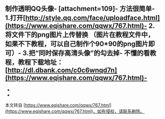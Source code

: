 制作透明QQ头像-
\[attachment=109\]-
方法很简单-
1.打开[http://style.qq.com/face/uploadface.html](https://www.eqishare.com/qqwx/767.html)-
2.将文件下的png图片上传替换 （图片在教程文件中，如果不下教程，可以自己制作个90\*90的png图片即可）-
3.把“同时保存高清头像”的勾去掉-
不懂的看教程，教程下载地址：[http://dl.dbank.com/c0c6wnqd7n](https://www.eqishare.com/qqwx/767.html)-
-
-

-

本文转自 [https://www.eqishare.com/qqwx/767.html](https://www.eqishare.com/qqwx/767.html)，如有侵权，请联系删除。